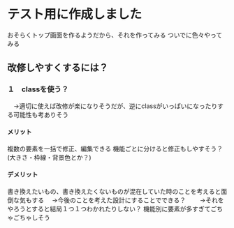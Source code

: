 # テスト用に作成しました

おそらくトップ画面を作るようだから、それを作ってみる
ついでに色々やってみる

## 改修しやすくするには？

### １　classを使う？
　→適切に使えば改修が楽になりそうだが、逆にclassがいっぱいになったりする可能性も考ありそう

#### メリット
複数の要素を一括で修正、編集できる
機能ごとに分けると修正もしやすそう？(大きさ・枠線・背景色とか？)

#### デメリット
書き換えたいもの、書き換えたくないものが混在していた時のことを考えると面倒な気もする
　→今後のことを考えた設計にすることでできる？
　　→それをやろうとすると結局１つ１つわかれたりしない？
機能別に要素が多すぎてごちゃごちゃしそう
